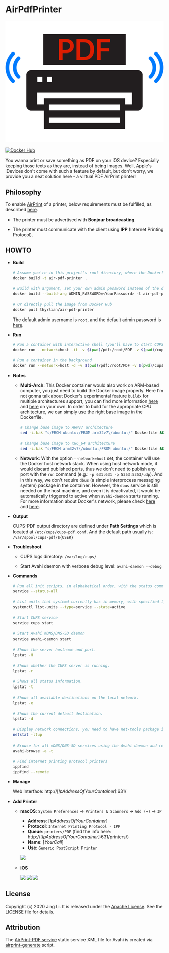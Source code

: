 # AirPdfPrinter

![headline](assets/AirPdfPrinter.png)

[![Docker Hub](https://img.shields.io/badge/Docker%20Hub-info-blue.svg)](https://hub.docker.com/r/thyrlian/air-pdf-printer)

You wanna print or save something as PDF on your iOS device?  Especially keeping those texts as they are, instead of being images.  Well, Apple's iDevices don't come with such a feature by default, but don't worry, we provide you a neat solution here - a virtual PDF AirPrint printer!

## Philosophy

To enable [AirPrint](https://support.apple.com/en-us/HT201311) of a printer, below requirements must be fulfilled, as described [here](https://wiki.debian.org/CUPSAirPrint).

  * The printer must be advertised with **Bonjour broadcasting**.

  * The printer must communicate with the client using **IPP** (Internet Printing Protocol).

## HOWTO

* **Build**

  ```bash
  # Assume you're in this project's root directory, where the Dockerfile is located
  docker build -t air-pdf-printer .

  # Build with argument, set your own admin password instead of the default one
  docker build --build-arg ADMIN_PASSWORD=<YourPassword> -t air-pdf-printer .

  # Or directly pull the image from Docker Hub
  docker pull thyrlian/air-pdf-printer
  ```

  The default admin username is `root`, and the default admin password is [here](https://github.com/thyrlian/AirPdfPrinter/blob/master/Dockerfile#L23).

* **Run**

  ```bash
  # Run a container with interactive shell (you'll have to start CUPS print server on your own)
  docker run --network=host -it -v $(pwd)/pdf:/root/PDF -v $(pwd)/cups-pdf:/var/spool/cups-pdf --name air-pdf-printer air-pdf-printer /bin/bash

  # Run a container in the background
  docker run --network=host -d -v $(pwd)/pdf:/root/PDF -v $(pwd)/cups-pdf:/var/spool/cups-pdf --name air-pdf-printer air-pdf-printer
  ```

* **Notes**

  * **Multi-Arch**: This Docker container would also work on ARM-based computer, you just need to build the Docker image properly.  Here I'm not gonna talk about Docker's experimental feature `buildx` for multiple architectures support, you can find more information [here](https://docs.docker.com/buildx/working-with-buildx/) and [here](https://docs.docker.com/docker-for-mac/multi-arch/) on your own.  In order to build for the appropriate CPU architecture, we can simply use the right base image in the Dockerfile.

    ```bash
    # Change base image to ARMv7 architecture
    sed -i.bak "s/FROM ubuntu:/FROM arm32v7\/ubuntu:/" Dockerfile && rm Dockerfile.bak

    # Change base image to x86_64 architecture
    sed -i.bak "s/FROM arm32v7\/ubuntu:/FROM ubuntu:/" Dockerfile && rm Dockerfile.bak
    ```

  * **Network**: With the option `--network=host` set, the container will use the Docker host network stack.  When using host network mode, it would discard published ports, thus we don't need to publish any port with the `run` command (e.g.: `-p 631:631 -p 5353:5353/udp`).  And in this way, we don't require `dbus` (a simple interprocess messaging system) package in the container.  However, the `dbus` service is still needed on the host machine, and even it is deactivated, it would be automatically triggered to active when `avahi-daemon` starts running.  For more information about Docker's network, please check [here](https://docs.docker.com/engine/reference/run/#network-settings) and [here](https://docs.docker.com/network/host/).

* **Output**

  CUPS-PDF output directory are defined under **Path Settings** which is located at `/etc/cups/cups-pdf.conf`.  And the default path usually is: `/var/spool/cups-pdf/${USER}`

* **Troubleshoot**

  * CUPS logs directory: `/var/log/cups/`

  * Start Avahi daemon with verbose debug level: `avahi-daemon --debug`

* **Commands**

  ```bash
  # Run all init scripts, in alphabetical order, with the status command
  service --status-all

  # List units that systemd currently has in memory, with specified type and state
  systemctl list-units --type=service --state=active

  # Start CUPS service
  service cups start

  # Start Avahi mDNS/DNS-SD daemon
  service avahi-daemon start

  # Shows the server hostname and port.
  lpstat -H

  # Shows whether the CUPS server is running.
  lpstat -r

  # Shows all status information.
  lpstat -t

  # Shows all available destinations on the local network.
  lpstat -e

  # Shows the current default destination.
  lpstat -d

  # Display network connections, you need to have net-tools package installed
  netstat -ltup

  # Browse for all mDNS/DNS-SD services using the Avahi daemon and registered on the LAN
  avahi-browse -a -t

  # Find internet printing protocol printers
  ippfind
  ippfind --remote
  ```

* **Manage**

  Web Interface: http://[*IpAddressOfYourContainer*]:631/

* **Add Printer**

  * **macOS**: `System Preferences` -> `Printers & Scanners` -> `Add (+)` -> `IP`

    * **Address**: [*IpAddressOfYourContainer*]
    * **Protocol**: `Internet Printing Protocol - IPP`
    * **Queue**: `printers/PDF` (find the info here: http://[*IpAddressOfYourContainer*]:631/printers/)
    * **Name**: [*YourCall*]
    * **Use**: `Generic PostScript Printer`

    <a href="https://github.com/thyrlian/AirPdfPrinter/blob/master/assets/Add%20Printer%20-%20macOS.png" target="_blank"><img src="https://github.com/thyrlian/AirPdfPrinter/blob/master/assets/Add%20Printer%20-%20macOS.png" width="600"></a>

  * **iOS**

    <a href="https://github.com/thyrlian/AirPdfPrinter/blob/master/assets/Add%20Printer%20-%20iOS%20-%201.png" target="_blank"><img src="https://github.com/thyrlian/AirPdfPrinter/blob/master/assets/Add%20Printer%20-%20iOS%20-%201.png" width="250"></a>
    <a href="https://github.com/thyrlian/AirPdfPrinter/blob/master/assets/Add%20Printer%20-%20iOS%20-%202.png" target="_blank"><img src="https://github.com/thyrlian/AirPdfPrinter/blob/master/assets/Add%20Printer%20-%20iOS%20-%202.png" width="250"></a>
    <a href="https://github.com/thyrlian/AirPdfPrinter/blob/master/assets/Add%20Printer%20-%20iOS%20-%203.png" target="_blank"><img src="https://github.com/thyrlian/AirPdfPrinter/blob/master/assets/Add%20Printer%20-%20iOS%20-%203.png" width="250"></a>

## License

Copyright (c) 2020 Jing Li.  It is released under the [Apache License](http://www.apache.org/licenses/).  See the [LICENSE](https://raw.githubusercontent.com/thyrlian/AirPdfPrinter/master/LICENSE) file for details.

## Attribution

The [AirPrint-PDF.service](https://github.com/thyrlian/AirPdfPrinter/blob/master/AirPrint-PDF.service) static service XML file for Avahi is created via [airprint-generate](https://github.com/tjfontaine/airprint-generate) script.
